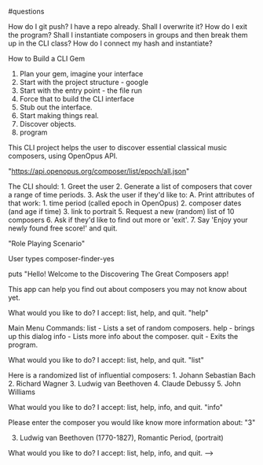 #questions

How do I git push? 
I have a repo already. Shall I overwrite it?
How do I exit the program?
Shall I instantiate composers in groups and then break them up in the CLI class?
How do I connect my hash and instantiate?

    
How to Build a CLI Gem

1. Plan your gem, imagine your interface
2. Start with the project structure - google
3. Start with the entry point - the file run
4. Force that to build the CLI interface
5. Stub out the interface.
6. Start making things real.
7. Discover objects.
8. program

This CLI project helps the user to discover essential classical music composers, using OpenOpus API.

"https://api.openopus.org/composer/list/epoch/all.json"

The CLI should:
    1. Greet the user
    2. Generate a list of composers that cover a range of time periods.
    3. Ask the user if they'd like to:
        A. Print attributes of that work:
            1. time period (called epoch in OpenOpus)
            2. composer dates (and age if time)
            3. link to portrait
    <!--B. Ask if they would like to see a list of works of the current attribute:
            a. period
            b. composer
        <!-- c. composer dates -->
    5. Request a new (random) list of 10 composers
    6. Ask if they'd like to find out more or 'exit'.
    7. Say 'Enjoy your newly found free score!' and quit.


"Role Playing Scenario"

User types composer-finder-yes

puts "Hello! Welcome to the Discovering The Great Composers app!

This app can help you find out about composers you may not know about yet. 

What would you like to do?
I accept: list, help, and quit.
"help"

Main Menu Commands:
    list - Lists a set of random composers.
    help - brings up this dialog
    info - Lists more info about the composer. 
    quit - Exits the program.


What would you like to do?
I accept: list, help, and quit.
"list"

Here is a randomized list of influential composers:
    1. Johann Sebastian Bach
    2. Richard Wagner
    3. Ludwig van Beethoven
    4. Claude Debussy
    5. John Williams

What would you like to do?
I accept: list, help, info, and quit.
"info"

Please enter the composer you would like know more information about:
"3"

3. Ludwig van Beethoven (1770-1827), Romantic Period, (portrait)

What would you like to do?
I accept: list, help, info, and quit. -->